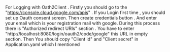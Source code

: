 For Logging with Oath2Client . Firstly you should go to the "https://console.cloud.google.com/apis" . If you Login first time , you should set up Oauth consent screen. 
Then create credentials button . And enter your email which is your registration mail with google.
During this process there is "Authorized redirect URIs" section . You have to enter "http://localhost:8080/login/oauth2/code/google" this URL in empty section.
Then You should copy "Client id" and "Client secret" in Application.yaml which I mentioned
